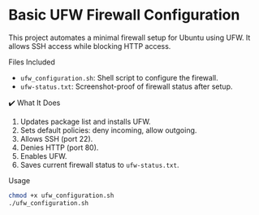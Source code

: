 # Basic UFW Firewall Configuration

This project automates a minimal firewall setup for Ubuntu using UFW. It allows SSH access while blocking HTTP access.

Files Included

- `ufw_configuration.sh`: Shell script to configure the firewall.
- `ufw-status.txt`: Screenshot-proof of firewall status after setup.

 ✔️ What It Does

1. Updates package list and installs UFW.
2. Sets default policies: deny incoming, allow outgoing.
3. Allows SSH (port 22).
4. Denies HTTP (port 80).
5. Enables UFW.
6. Saves current firewall status to `ufw-status.txt`.

Usage

```bash
chmod +x ufw_configuration.sh
./ufw_configuration.sh
